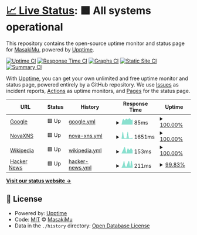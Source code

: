 # [📈 Live Status](https://MasakiMu319.github.io/Upptime): <!--live status--> **🟩 All systems operational**

This repository contains the open-source uptime monitor and status page for [MasakiMu](https://MasakiMu319.github.io/Upptime), powered by [Upptime](https://github.com/upptime/upptime).

[![Uptime CI](https://github.com/MasakiMu319/Upptime/workflows/Uptime%20CI/badge.svg)](https://github.com/MasakiMu319/Upptime/actions?query=workflow%3A%22Uptime+CI%22)
[![Response Time CI](https://github.com/MasakiMu319/Upptime/workflows/Response%20Time%20CI/badge.svg)](https://github.com/MasakiMu319/Upptime/actions?query=workflow%3A%22Response+Time+CI%22)
[![Graphs CI](https://github.com/MasakiMu319/Upptime/workflows/Graphs%20CI/badge.svg)](https://github.com/MasakiMu319/Upptime/actions?query=workflow%3A%22Graphs+CI%22)
[![Static Site CI](https://github.com/MasakiMu319/Upptime/workflows/Static%20Site%20CI/badge.svg)](https://github.com/MasakiMu319/Upptime/actions?query=workflow%3A%22Static+Site+CI%22)
[![Summary CI](https://github.com/MasakiMu319/Upptime/workflows/Summary%20CI/badge.svg)](https://github.com/MasakiMu319/Upptime/actions?query=workflow%3A%22Summary+CI%22)

With [Upptime](https://upptime.js.org), you can get your own unlimited and free uptime monitor and status page, powered entirely by a GitHub repository. We use [Issues](https://github.com/MasakiMu319/Upptime/issues) as incident reports, [Actions](https://github.com/MasakiMu319/Upptime/actions) as uptime monitors, and [Pages](https://MasakiMu319.github.io/Upptime) for the status page.

<!--start: status pages-->
<!-- This summary is generated by Upptime (https://github.com/upptime/upptime) -->
<!-- Do not edit this manually, your changes will be overwritten -->
<!-- prettier-ignore -->
| URL | Status | History | Response Time | Uptime |
| --- | ------ | ------- | ------------- | ------ |
| <img alt="" src="https://icons.duckduckgo.com/ip3/www.google.com.ico" height="13"> [Google](https://www.google.com) | 🟩 Up | [google.yml](https://github.com/MasakiMu319/Upptime/commits/HEAD/history/google.yml) | <details><summary><img alt="Response time graph" src="./graphs/google/response-time-week.png" height="20"> 85ms</summary><br><a href="https://MasakiMu319.github.io/Upptime/history/google"><img alt="Response time 85" src="https://img.shields.io/endpoint?url=https%3A%2F%2Fraw.githubusercontent.com%2FMasakiMu319%2FUpptime%2FHEAD%2Fapi%2Fgoogle%2Fresponse-time.json"></a><br><a href="https://MasakiMu319.github.io/Upptime/history/google"><img alt="24-hour response time 87" src="https://img.shields.io/endpoint?url=https%3A%2F%2Fraw.githubusercontent.com%2FMasakiMu319%2FUpptime%2FHEAD%2Fapi%2Fgoogle%2Fresponse-time-day.json"></a><br><a href="https://MasakiMu319.github.io/Upptime/history/google"><img alt="7-day response time 85" src="https://img.shields.io/endpoint?url=https%3A%2F%2Fraw.githubusercontent.com%2FMasakiMu319%2FUpptime%2FHEAD%2Fapi%2Fgoogle%2Fresponse-time-week.json"></a><br><a href="https://MasakiMu319.github.io/Upptime/history/google"><img alt="30-day response time 85" src="https://img.shields.io/endpoint?url=https%3A%2F%2Fraw.githubusercontent.com%2FMasakiMu319%2FUpptime%2FHEAD%2Fapi%2Fgoogle%2Fresponse-time-month.json"></a><br><a href="https://MasakiMu319.github.io/Upptime/history/google"><img alt="1-year response time 85" src="https://img.shields.io/endpoint?url=https%3A%2F%2Fraw.githubusercontent.com%2FMasakiMu319%2FUpptime%2FHEAD%2Fapi%2Fgoogle%2Fresponse-time-year.json"></a></details> | <details><summary><a href="https://MasakiMu319.github.io/Upptime/history/google">100.00%</a></summary><a href="https://MasakiMu319.github.io/Upptime/history/google"><img alt="All-time uptime 100.00%" src="https://img.shields.io/endpoint?url=https%3A%2F%2Fraw.githubusercontent.com%2FMasakiMu319%2FUpptime%2FHEAD%2Fapi%2Fgoogle%2Fuptime.json"></a><br><a href="https://MasakiMu319.github.io/Upptime/history/google"><img alt="24-hour uptime 100.00%" src="https://img.shields.io/endpoint?url=https%3A%2F%2Fraw.githubusercontent.com%2FMasakiMu319%2FUpptime%2FHEAD%2Fapi%2Fgoogle%2Fuptime-day.json"></a><br><a href="https://MasakiMu319.github.io/Upptime/history/google"><img alt="7-day uptime 100.00%" src="https://img.shields.io/endpoint?url=https%3A%2F%2Fraw.githubusercontent.com%2FMasakiMu319%2FUpptime%2FHEAD%2Fapi%2Fgoogle%2Fuptime-week.json"></a><br><a href="https://MasakiMu319.github.io/Upptime/history/google"><img alt="30-day uptime 100.00%" src="https://img.shields.io/endpoint?url=https%3A%2F%2Fraw.githubusercontent.com%2FMasakiMu319%2FUpptime%2FHEAD%2Fapi%2Fgoogle%2Fuptime-month.json"></a><br><a href="https://MasakiMu319.github.io/Upptime/history/google"><img alt="1-year uptime 100.00%" src="https://img.shields.io/endpoint?url=https%3A%2F%2Fraw.githubusercontent.com%2FMasakiMu319%2FUpptime%2FHEAD%2Fapi%2Fgoogle%2Fuptime-year.json"></a></details>
| <img alt="" src="https://icons.duckduckgo.com/ip3/hk1.pro.xns.one.ico" height="13"> [NovaXNS](https://hk1.pro.xns.one) | 🟩 Up | [nova-xns.yml](https://github.com/MasakiMu319/Upptime/commits/HEAD/history/nova-xns.yml) | <details><summary><img alt="Response time graph" src="./graphs/nova-xns/response-time-week.png" height="20"> 1651ms</summary><br><a href="https://MasakiMu319.github.io/Upptime/history/nova-xns"><img alt="Response time 1651" src="https://img.shields.io/endpoint?url=https%3A%2F%2Fraw.githubusercontent.com%2FMasakiMu319%2FUpptime%2FHEAD%2Fapi%2Fnova-xns%2Fresponse-time.json"></a><br><a href="https://MasakiMu319.github.io/Upptime/history/nova-xns"><img alt="24-hour response time 830" src="https://img.shields.io/endpoint?url=https%3A%2F%2Fraw.githubusercontent.com%2FMasakiMu319%2FUpptime%2FHEAD%2Fapi%2Fnova-xns%2Fresponse-time-day.json"></a><br><a href="https://MasakiMu319.github.io/Upptime/history/nova-xns"><img alt="7-day response time 1651" src="https://img.shields.io/endpoint?url=https%3A%2F%2Fraw.githubusercontent.com%2FMasakiMu319%2FUpptime%2FHEAD%2Fapi%2Fnova-xns%2Fresponse-time-week.json"></a><br><a href="https://MasakiMu319.github.io/Upptime/history/nova-xns"><img alt="30-day response time 1651" src="https://img.shields.io/endpoint?url=https%3A%2F%2Fraw.githubusercontent.com%2FMasakiMu319%2FUpptime%2FHEAD%2Fapi%2Fnova-xns%2Fresponse-time-month.json"></a><br><a href="https://MasakiMu319.github.io/Upptime/history/nova-xns"><img alt="1-year response time 1651" src="https://img.shields.io/endpoint?url=https%3A%2F%2Fraw.githubusercontent.com%2FMasakiMu319%2FUpptime%2FHEAD%2Fapi%2Fnova-xns%2Fresponse-time-year.json"></a></details> | <details><summary><a href="https://MasakiMu319.github.io/Upptime/history/nova-xns">100.00%</a></summary><a href="https://MasakiMu319.github.io/Upptime/history/nova-xns"><img alt="All-time uptime 100.00%" src="https://img.shields.io/endpoint?url=https%3A%2F%2Fraw.githubusercontent.com%2FMasakiMu319%2FUpptime%2FHEAD%2Fapi%2Fnova-xns%2Fuptime.json"></a><br><a href="https://MasakiMu319.github.io/Upptime/history/nova-xns"><img alt="24-hour uptime 100.00%" src="https://img.shields.io/endpoint?url=https%3A%2F%2Fraw.githubusercontent.com%2FMasakiMu319%2FUpptime%2FHEAD%2Fapi%2Fnova-xns%2Fuptime-day.json"></a><br><a href="https://MasakiMu319.github.io/Upptime/history/nova-xns"><img alt="7-day uptime 100.00%" src="https://img.shields.io/endpoint?url=https%3A%2F%2Fraw.githubusercontent.com%2FMasakiMu319%2FUpptime%2FHEAD%2Fapi%2Fnova-xns%2Fuptime-week.json"></a><br><a href="https://MasakiMu319.github.io/Upptime/history/nova-xns"><img alt="30-day uptime 100.00%" src="https://img.shields.io/endpoint?url=https%3A%2F%2Fraw.githubusercontent.com%2FMasakiMu319%2FUpptime%2FHEAD%2Fapi%2Fnova-xns%2Fuptime-month.json"></a><br><a href="https://MasakiMu319.github.io/Upptime/history/nova-xns"><img alt="1-year uptime 100.00%" src="https://img.shields.io/endpoint?url=https%3A%2F%2Fraw.githubusercontent.com%2FMasakiMu319%2FUpptime%2FHEAD%2Fapi%2Fnova-xns%2Fuptime-year.json"></a></details>
| <img alt="" src="https://icons.duckduckgo.com/ip3/en.wikipedia.org.ico" height="13"> [Wikipedia](https://en.wikipedia.org) | 🟩 Up | [wikipedia.yml](https://github.com/MasakiMu319/Upptime/commits/HEAD/history/wikipedia.yml) | <details><summary><img alt="Response time graph" src="./graphs/wikipedia/response-time-week.png" height="20"> 153ms</summary><br><a href="https://MasakiMu319.github.io/Upptime/history/wikipedia"><img alt="Response time 153" src="https://img.shields.io/endpoint?url=https%3A%2F%2Fraw.githubusercontent.com%2FMasakiMu319%2FUpptime%2FHEAD%2Fapi%2Fwikipedia%2Fresponse-time.json"></a><br><a href="https://MasakiMu319.github.io/Upptime/history/wikipedia"><img alt="24-hour response time 141" src="https://img.shields.io/endpoint?url=https%3A%2F%2Fraw.githubusercontent.com%2FMasakiMu319%2FUpptime%2FHEAD%2Fapi%2Fwikipedia%2Fresponse-time-day.json"></a><br><a href="https://MasakiMu319.github.io/Upptime/history/wikipedia"><img alt="7-day response time 153" src="https://img.shields.io/endpoint?url=https%3A%2F%2Fraw.githubusercontent.com%2FMasakiMu319%2FUpptime%2FHEAD%2Fapi%2Fwikipedia%2Fresponse-time-week.json"></a><br><a href="https://MasakiMu319.github.io/Upptime/history/wikipedia"><img alt="30-day response time 153" src="https://img.shields.io/endpoint?url=https%3A%2F%2Fraw.githubusercontent.com%2FMasakiMu319%2FUpptime%2FHEAD%2Fapi%2Fwikipedia%2Fresponse-time-month.json"></a><br><a href="https://MasakiMu319.github.io/Upptime/history/wikipedia"><img alt="1-year response time 153" src="https://img.shields.io/endpoint?url=https%3A%2F%2Fraw.githubusercontent.com%2FMasakiMu319%2FUpptime%2FHEAD%2Fapi%2Fwikipedia%2Fresponse-time-year.json"></a></details> | <details><summary><a href="https://MasakiMu319.github.io/Upptime/history/wikipedia">100.00%</a></summary><a href="https://MasakiMu319.github.io/Upptime/history/wikipedia"><img alt="All-time uptime 100.00%" src="https://img.shields.io/endpoint?url=https%3A%2F%2Fraw.githubusercontent.com%2FMasakiMu319%2FUpptime%2FHEAD%2Fapi%2Fwikipedia%2Fuptime.json"></a><br><a href="https://MasakiMu319.github.io/Upptime/history/wikipedia"><img alt="24-hour uptime 100.00%" src="https://img.shields.io/endpoint?url=https%3A%2F%2Fraw.githubusercontent.com%2FMasakiMu319%2FUpptime%2FHEAD%2Fapi%2Fwikipedia%2Fuptime-day.json"></a><br><a href="https://MasakiMu319.github.io/Upptime/history/wikipedia"><img alt="7-day uptime 100.00%" src="https://img.shields.io/endpoint?url=https%3A%2F%2Fraw.githubusercontent.com%2FMasakiMu319%2FUpptime%2FHEAD%2Fapi%2Fwikipedia%2Fuptime-week.json"></a><br><a href="https://MasakiMu319.github.io/Upptime/history/wikipedia"><img alt="30-day uptime 100.00%" src="https://img.shields.io/endpoint?url=https%3A%2F%2Fraw.githubusercontent.com%2FMasakiMu319%2FUpptime%2FHEAD%2Fapi%2Fwikipedia%2Fuptime-month.json"></a><br><a href="https://MasakiMu319.github.io/Upptime/history/wikipedia"><img alt="1-year uptime 100.00%" src="https://img.shields.io/endpoint?url=https%3A%2F%2Fraw.githubusercontent.com%2FMasakiMu319%2FUpptime%2FHEAD%2Fapi%2Fwikipedia%2Fuptime-year.json"></a></details>
| <img alt="" src="https://icons.duckduckgo.com/ip3/news.ycombinator.com.ico" height="13"> [Hacker News](https://news.ycombinator.com) | 🟩 Up | [hacker-news.yml](https://github.com/MasakiMu319/Upptime/commits/HEAD/history/hacker-news.yml) | <details><summary><img alt="Response time graph" src="./graphs/hacker-news/response-time-week.png" height="20"> 211ms</summary><br><a href="https://MasakiMu319.github.io/Upptime/history/hacker-news"><img alt="Response time 211" src="https://img.shields.io/endpoint?url=https%3A%2F%2Fraw.githubusercontent.com%2FMasakiMu319%2FUpptime%2FHEAD%2Fapi%2Fhacker-news%2Fresponse-time.json"></a><br><a href="https://MasakiMu319.github.io/Upptime/history/hacker-news"><img alt="24-hour response time 85" src="https://img.shields.io/endpoint?url=https%3A%2F%2Fraw.githubusercontent.com%2FMasakiMu319%2FUpptime%2FHEAD%2Fapi%2Fhacker-news%2Fresponse-time-day.json"></a><br><a href="https://MasakiMu319.github.io/Upptime/history/hacker-news"><img alt="7-day response time 211" src="https://img.shields.io/endpoint?url=https%3A%2F%2Fraw.githubusercontent.com%2FMasakiMu319%2FUpptime%2FHEAD%2Fapi%2Fhacker-news%2Fresponse-time-week.json"></a><br><a href="https://MasakiMu319.github.io/Upptime/history/hacker-news"><img alt="30-day response time 211" src="https://img.shields.io/endpoint?url=https%3A%2F%2Fraw.githubusercontent.com%2FMasakiMu319%2FUpptime%2FHEAD%2Fapi%2Fhacker-news%2Fresponse-time-month.json"></a><br><a href="https://MasakiMu319.github.io/Upptime/history/hacker-news"><img alt="1-year response time 211" src="https://img.shields.io/endpoint?url=https%3A%2F%2Fraw.githubusercontent.com%2FMasakiMu319%2FUpptime%2FHEAD%2Fapi%2Fhacker-news%2Fresponse-time-year.json"></a></details> | <details><summary><a href="https://MasakiMu319.github.io/Upptime/history/hacker-news">99.83%</a></summary><a href="https://MasakiMu319.github.io/Upptime/history/hacker-news"><img alt="All-time uptime 100.00%" src="https://img.shields.io/endpoint?url=https%3A%2F%2Fraw.githubusercontent.com%2FMasakiMu319%2FUpptime%2FHEAD%2Fapi%2Fhacker-news%2Fuptime.json"></a><br><a href="https://MasakiMu319.github.io/Upptime/history/hacker-news"><img alt="24-hour uptime 100.00%" src="https://img.shields.io/endpoint?url=https%3A%2F%2Fraw.githubusercontent.com%2FMasakiMu319%2FUpptime%2FHEAD%2Fapi%2Fhacker-news%2Fuptime-day.json"></a><br><a href="https://MasakiMu319.github.io/Upptime/history/hacker-news"><img alt="7-day uptime 99.83%" src="https://img.shields.io/endpoint?url=https%3A%2F%2Fraw.githubusercontent.com%2FMasakiMu319%2FUpptime%2FHEAD%2Fapi%2Fhacker-news%2Fuptime-week.json"></a><br><a href="https://MasakiMu319.github.io/Upptime/history/hacker-news"><img alt="30-day uptime 99.96%" src="https://img.shields.io/endpoint?url=https%3A%2F%2Fraw.githubusercontent.com%2FMasakiMu319%2FUpptime%2FHEAD%2Fapi%2Fhacker-news%2Fuptime-month.json"></a><br><a href="https://MasakiMu319.github.io/Upptime/history/hacker-news"><img alt="1-year uptime 100.00%" src="https://img.shields.io/endpoint?url=https%3A%2F%2Fraw.githubusercontent.com%2FMasakiMu319%2FUpptime%2FHEAD%2Fapi%2Fhacker-news%2Fuptime-year.json"></a></details>

<!--end: status pages-->

[**Visit our status website →**](https://MasakiMu319.github.io/Upptime)

## 📄 License

- Powered by: [Upptime](https://github.com/upptime/upptime)
- Code: [MIT](./LICENSE) © [MasakiMu](https://MasakiMu319.github.io/Upptime)
- Data in the `./history` directory: [Open Database License](https://opendatacommons.org/licenses/odbl/1-0/)
